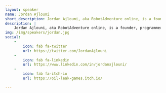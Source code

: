 ```yaml
---
layout: speaker
name: Jordan Ajlouni
short_description: Jordan Ajlouni, aka RobotAdventure online, is a founder, programmer, and designer for Oil Leak Games.
description: | 
    Jordan Ajlouni, aka RobotAdventure online, is a founder, programmer, and designer for Oil Leak Games. He is a Game Designer and Unity Developer with 10+ years industry experience including Combat Designer and Lead Designer on Volition's Agents of Mayhem and the Agents of Mayhem DLC and is currently a systems designer for Digimancy Entertainment. 
img: /img/speakers/jordan.jpg
social: 
    -
        icon: fab fa-twitter
        url: https://twitter.com/JordanAjlouni
    -
        icon: fab fa-linkedin
        url: https://www.linkedin.com/in/jordanajlouni/
    -
        icon: fab fa-itch-io
        url: https://oil-leak-games.itch.io/
 
---
```

